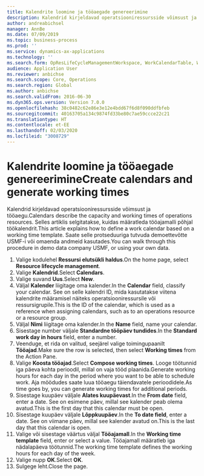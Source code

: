 ```yaml
---
title: Kalendrite loomine ja tööaegade genereerimine
description: Kalendrid kirjeldavad operatsiooniressursside võimsust ja tööaegu. Selles artiklis selgitatakse, kuidas määratleda tööajamalli põhjal töökalendrit.
author: andreabichsel
manager: AnnBe
ms.date: 07/09/2019
ms.topic: business-process
ms.prod: ''
ms.service: dynamics-ax-applications
ms.technology: ''
ms.search.form: OpResLifeCycleManagementWorkspace, WorkCalendarTable, WorkCalendarDate
audience: Application User
ms.reviewer: anbichse
ms.search.scope: Core, Operations
ms.search.region: Global
ms.author: anbichse
ms.search.validFrom: 2016-06-30
ms.dyn365.ops.version: Version 7.0.0
ms.openlocfilehash: 38c0482c62e86e3e12e4bdd67f6d8f090ddfbfeb
ms.sourcegitcommit: 40163705a134c9874fd33be80c7ae59ccce22c21
ms.translationtype: HT
ms.contentlocale: et-EE
ms.lasthandoff: 02/03/2020
ms.locfileid: "3008729"
---
```

# <a name="create-calendars-and-generate-working-times"></a><span data-ttu-id="8acda-104">Kalendrite loomine ja tööaegade genereerimine</span><span class="sxs-lookup"><span data-stu-id="8acda-104">Create calendars and generate working times</span></span>



<span data-ttu-id="8acda-105">Kalendrid kirjeldavad operatsiooniressursside võimsust ja tööaegu.</span><span class="sxs-lookup"><span data-stu-id="8acda-105">Calendars describe the capacity and working times of operations resources.</span></span> <span data-ttu-id="8acda-106">Selles artiklis selgitatakse, kuidas määratleda tööajamalli põhjal töökalendrit.</span><span class="sxs-lookup"><span data-stu-id="8acda-106">This article explains how to define a work calendar based on a working time template.</span></span> <span data-ttu-id="8acda-107">Saate selle protseduuriga tutvuda demoettevõtte USMF-i või omaenda andmeid kasutades.</span><span class="sxs-lookup"><span data-stu-id="8acda-107">You can walk through this procedure in demo data company USMF, or using your own data.</span></span>

1. <span data-ttu-id="8acda-108">Valige kodulehel **Ressursi elutsükli haldus**.</span><span class="sxs-lookup"><span data-stu-id="8acda-108">On the home page, select **Resource lifecycle management**.</span></span>
2. <span data-ttu-id="8acda-109">Valige **Kalendrid**.</span><span class="sxs-lookup"><span data-stu-id="8acda-109">Select **Calendars**.</span></span>
3. <span data-ttu-id="8acda-110">Valige suvand **Uus**.</span><span class="sxs-lookup"><span data-stu-id="8acda-110">Select **New**.</span></span>
4. <span data-ttu-id="8acda-111">Väljal **Kalender** liigitage oma kalender.</span><span class="sxs-lookup"><span data-stu-id="8acda-111">In the **Calendar** field, classify your calendar.</span></span> <span data-ttu-id="8acda-112">See on selle kalendri ID, mida kasutatakse viitena kalendrite määramisel näiteks operatsiooniressursile või ressursigrupile.</span><span class="sxs-lookup"><span data-stu-id="8acda-112">This is the ID of the calendar, which is used as a reference when assigning calendars, such as to an operations resource or a resource group.</span></span>  
5. <span data-ttu-id="8acda-113">Väljal **Nimi** liigitage oma kalender.</span><span class="sxs-lookup"><span data-stu-id="8acda-113">In the **Name** field, name your calendar.</span></span>
6. <span data-ttu-id="8acda-114">Sisestage number väljale **Standardne tööpäev tundides**.</span><span class="sxs-lookup"><span data-stu-id="8acda-114">In the **Standard work day in hours** field, enter a number.</span></span>
7. <span data-ttu-id="8acda-115">Veenduge, et rida on valitud, seejärel valige toimingupaanilt **Tööajad**.</span><span class="sxs-lookup"><span data-stu-id="8acda-115">Make sure the row is selected, then select **Working times** from the Action Pane.</span></span>
8. <span data-ttu-id="8acda-116">Valige **Koosta tööajad**.</span><span class="sxs-lookup"><span data-stu-id="8acda-116">Select **Compose working times**.</span></span> <span data-ttu-id="8acda-117">Looge töötunnid iga päeva kohta perioodil, millal on vaja tööd plaanida.</span><span class="sxs-lookup"><span data-stu-id="8acda-117">Generate working hours for each day in the period where you want to be able to schedule work.</span></span> <span data-ttu-id="8acda-118">Aja möödudes saate luua tööaegu täiendavatele perioodidele.</span><span class="sxs-lookup"><span data-stu-id="8acda-118">As time goes by, you can generate working times for additional periods.</span></span>  
9. <span data-ttu-id="8acda-119">Sisestage kuupäev väljale **Alates kuupäevast**.</span><span class="sxs-lookup"><span data-stu-id="8acda-119">In the **From date** field, enter a date.</span></span> <span data-ttu-id="8acda-120">See on esimene päev, millal see kalender peab olema avatud.</span><span class="sxs-lookup"><span data-stu-id="8acda-120">This is the first day that this calendar must be open.</span></span>  
10. <span data-ttu-id="8acda-121">Sisestage kuupäev väljale **Lõppkuupäev**.</span><span class="sxs-lookup"><span data-stu-id="8acda-121">In the **To date field**, enter a date.</span></span> <span data-ttu-id="8acda-122">See on viimane päev, millal see kalender avatud on.</span><span class="sxs-lookup"><span data-stu-id="8acda-122">This is the last day that this calendar is open.</span></span>  
11. <span data-ttu-id="8acda-123">Valige või sisestage väärtus väljal **Tööajamall**.</span><span class="sxs-lookup"><span data-stu-id="8acda-123">In the **Working time template** field, enter or select a value.</span></span> <span data-ttu-id="8acda-124">Tööajamall määratleb iga nädalapäeva töötunnid.</span><span class="sxs-lookup"><span data-stu-id="8acda-124">The working time template defines the working hours for each day of the week.</span></span>  
12. <span data-ttu-id="8acda-125">Valige nupp **OK**.</span><span class="sxs-lookup"><span data-stu-id="8acda-125">Select **OK**.</span></span>
13. <span data-ttu-id="8acda-126">Sulgege leht.</span><span class="sxs-lookup"><span data-stu-id="8acda-126">Close the page.</span></span>

